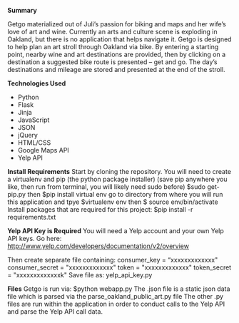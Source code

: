 

<strong>Summary</strong>
<p>Getgo materialized out of Juli’s passion for biking and maps and her wife’s love of art and wine. Currently an arts and culture scene is exploding in Oakland, but there is no application that helps navigate it. Getgo is designed to help plan an art stroll through Oakland via bike. By entering a starting point, nearby wine and art destinations are provided, then by clicking on a destination a suggested bike route is presented – get and go.  The day’s destinations and mileage are stored and presented at the end of the stroll.</p>    

<strong>Technologies Used</strong>
<ul><li>Python</li>
<li>Flask</li>
<li>Jinja</li>
<li>JavaScript</li>
<li>JSON</li>
<li>jQuery</li>
<li>HTML/CSS</li>
<li>Google Maps API</li>
<li>Yelp API</li></ul>


<strong>Install Requirements</strong>
Start by cloning the repository.
You will need to create a virtualenv and pip (the python package installer)
(save pip anywhere you like, then run from terminal, you will likely need sudo before)
$sudo get-pip.py
then $pip install virtual env
go to directory from where you will run this application and tpye $virtualenv env
then $ source env/bin/activate
Install packages that are required for this project: $pip install -r requirements.txt

<strong>Yelp API Key is Required</strong>
You will need a Yelp account and your own Yelp API keys.
Go here:
http://www.yelp.com/developers/documentation/v2/overview

Then create separate file containing:
consumer_key = “xxxxxxxxxxxxx"
consumer_secret = "xxxxxxxxxxxxx"
token = "xxxxxxxxxxxxx"
token_secret = "xxxxxxxxxxxxxk"
Save file as: yelp_api_key.py


<strong>Files</strong>
Getgo is run via: $python webapp.py
The .json file is a static json data file which is parsed via the parse_oakland_public_art.py file
The other .py files are run within the application in order to conduct calls to the Yelp API and parse the Yelp API call data.


